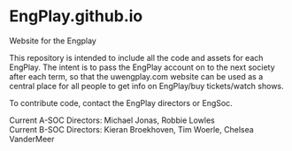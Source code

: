 # EngPlay.github.io
Website for the Engplay

This repository is intended to include all the code and assets for each EngPlay. The intent is to pass the EngPlay account on to the next society after each term, so that the uwengplay.com website can be used as a central place for all people to get info on EngPlay/buy tickets/watch shows. 


To contribute code, contact the EngPlay directors or EngSoc.   

Current A-SOC Directors: Michael Jonas, Robbie Lowles   
Current B-SOC Directors: Kieran Broekhoven, Tim Woerle, Chelsea VanderMeer
